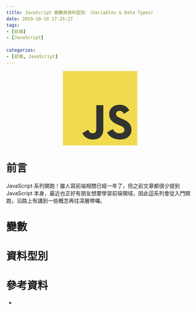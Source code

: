 ```yaml
---
title: JavaScript 變數與資料型別 （Variables & Data Types）
date: 2019-10-10 17:25:27
tags:
- [前端]
- [JavaScript]

categories: 
- [前端, JavaScript]
---
```


<div style="display:flex;justify-content:center;">
  <img style="object-fit:cover;" src='/images/JavaScript/JavaScript-logo.png' width='200px' height='200px' />
</div>

# 前言
JavaScript 系列開跑！雖人寫前端相關已經一年了，但之前文章都很少提到 JavaScript 本身，最近也正好有朋友想要學習前端領域，因此這系列會從入門開跑，沿路上有講到一些概念再往深層帶囉。

# 變數


# 資料型別


# 參考資料

- []()